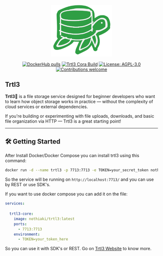 <div align="center">
  <img alt="Trtl3 Logo" src="https://github.com/blobtrtl3/docs/blob/main/logo/logo.svg" width="200"/>
</div>

<p align="center">
  <a href="https://hub.docker.com/r/nothiaki/trtl3"><img src="https://img.shields.io/docker/pulls/nothiaki/trtl3.svg" alt="DockerHub pulls"></a>
  <a href="https://github.com/blobtrtl3/trtl3/actions"><img src="https://img.shields.io/github/actions/workflow/status/blobtrtl3/trtl3/publish.yml" alt="Trtl3 Cora Build"></a>
  <a href="LICENSE"><img src="https://img.shields.io/badge/license-AGPL--3.0-blue.svg" alt="License: AGPL-3.0"></a>
  <a href=""><img src="https://img.shields.io/badge/contributions-welcome-brightgreen.svg" alt="Contributions welcome"></a>
</p>

## Trtl3

**Trtl3**🐢 is a file storage service designed for beginner developers who want to learn how object storage works in practice — without
the complexity of cloud services or external dependencies.

If you're building or experimenting with file uploads, downloads, and basic file organization via HTTP — Trtl3 is a great starting point!

---

## 🛠️ Getting Started

After Install Docker/Docker Compose you can install trtl3 using this command:

```bash
docker run -d --name trtl3 -p 7713:7713 -e TOKEN=your_secret_token nothiaki/trtl3:latest
```

So the service will be running on `http://localhost:7713/` and you can use by REST or use SDK's.

If you want to use docker compose you can add it on the file:

```yaml
services:

  trtl3-core:
    image: nothiaki/trtl3:latest
    ports:
      - 7713:7713
    environment:
      - TOKEN=your_token_here
```

So you can use it with SDK's or REST.
Go on [Trtl3 Website](https://trtl3.store) to know more.

